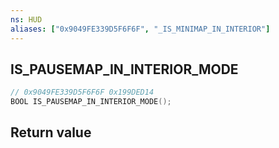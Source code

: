 ```yaml
---
ns: HUD
aliases: ["0x9049FE339D5F6F6F", "_IS_MINIMAP_IN_INTERIOR"]
---
```

## IS_PAUSEMAP_IN_INTERIOR_MODE

```c
// 0x9049FE339D5F6F6F 0x199DED14
BOOL IS_PAUSEMAP_IN_INTERIOR_MODE();
```

## Return value
